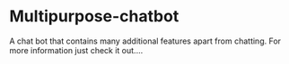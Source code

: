 # Multipurpose-chatbot
A chat bot that contains many additional features apart from chatting. For more information just check it out....

